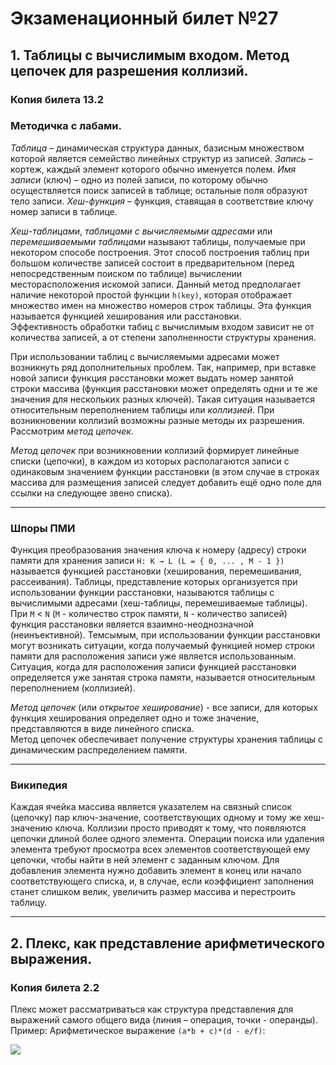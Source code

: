 # Экзаменационный билет №27


## 1. Таблицы с вычислимым входом. Метод цепочек для разрешения коллизий.
### Копия билета 13.2

### Методичка с лабами.


*Таблица* – динамическая структура данных, базисным множеством которой является семейство линейных структур из записей.
*Запись* – кортеж, каждый элемент которого обычно именуется полем.
*Имя записи* (ключ) – одно из полей записи, по которому обычно осуществляется поиск
записей в таблице; остальные поля образуют тело записи.
*Хеш-функция* – функция, ставящая в соответствие ключу номер записи в таблице.

*Хеш-таблицами*, *таблицами с вычисляемыми адресами* или *перемешиваемыми таблицами* называют таблицы, получаемые при некотором способе построения. Этот способ построения таблиц при большом количестве записей состоит в предварительном (перед непосредственным поиском по таблице) вычислении месторасположения искомой записи. Данный метод предполагает наличие некоторой простой функции `h(key)`, которая отображает множество имен на множество номеров строк таблицы. Эта функция называется функцией хеширования или расстановки.  
Эффективность обработки табиц с вычислимым входом зависит не от количества записей, а от степени заполненности структуры хранения.

При использовании таблиц с вычисляемыми адресами может возникнуть ряд дополнительных проблем. Так, например, при вставке новой записи функция расстановки может выдать номер занятой строки массива (функция расстановки может определять одни и те же значения для нескольких разных ключей). Такая ситуация называется относительным переполнением таблицы или *коллизией*. При возникновении коллизий возможны разные методы их разрешения. Рассмотрим *метод цепочек*.

*Метод цепочек* при возникновении коллизий формирует линейные списки (цепочки), в каждом из которых располагаются записи с одинаковым значением функции расстановки (в этом случае в строках массива для размещения записей следует добавить ещё одно поле для ссылки на следующее звено списка).

***

### Шпоры ПМИ

Функция преобразования значения ключа к номеру (адресу) строки памяти для хранения записи `H: K → L (L = { 0, ... , M - 1 })` называется функцией расстановки (хеширования, перемешивания, рассеивания). Таблицы, представление которых организуется при использовании функции расстановки, называются таблицы с вычислимыми адресами (хеш-таблицы, перемешиваемые таблицы). При `M` < `N` (`M` - количество строк памяти, `N` - количество записей) функция расстановки является взаимно-неоднозначной (неинъективной). Темсымым, при использовании функции расстановки могут возникать ситуации, когда получаемый функцией номер строки памяти для расположения записи уже является использованным. Ситуация, когда для расположения записи функцией расстановки определяется уже занятая строка памяти, называется относительным переполнением (коллизией).

*Метод цепочек* (или *открытое хеширование*) - все записи, для которых функция хеширования определяет одно и тоже значение, представляются в виде линейного списка.  
Метод цепочек обеспечивает получение структуры хранения таблицы с динамическим распределением памяти.

***

### Википедия

Каждая ячейка массива является указателем на связный список (цепочку) пар ключ-значение, соответствующих одному и тому же хеш-значению ключа. Коллизии просто приводят к тому, что появляются цепочки длиной более одного элемента. Операции поиска или удаления элемента требуют просмотра всех элементов соответствующей ему цепочки, чтобы найти в ней элемент с заданным ключом. Для добавления элемента нужно добавить элемент в конец или начало соответствующего списка, и, в случае, если коэффициент заполнения станет слишком велик, увеличить размер массива и перестроить таблицу.

***

## 2. Плекс, как представление арифметического выражения.
### Копия билета 2.2

Плекс может рассматриваться как структура представления для выражений самого общего вида (линия – операция, точки - операнды).  
Пример: Арифметическое выражение `(a*b + c)*(d - e/f)`:


![](../pictures/ticket02-1.png)